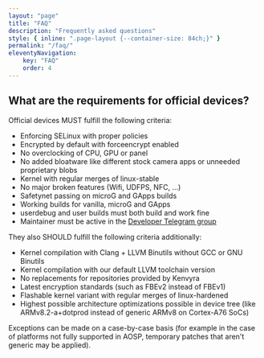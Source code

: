 ```yaml
---
layout: "page"
title: "FAQ"
description: "Frequently asked questions"
style: { inline: ".page-layout {--container-size: 84ch;}" }
permalink: "/faq/"
eleventyNavigation:
    key: "FAQ"
    order: 4
---
```


## What are the requirements for official devices?

Official devices MUST fulfill the following criteria:

- Enforcing SELinux with proper policies
- Encrypted by default with forceencrypt enabled
- No overclocking of CPU, GPU or panel
- No added bloatware like different stock camera apps or unneeded proprietary blobs
- Kernel with regular merges of linux-stable
- No major broken features (Wifi, UDFPS, NFC, ...)
- Safetynet passing on microG and GApps builds
- Working builds for vanilla, microG and GApps
- userdebug and user builds must both build and work fine
- Maintainer must be active in the [Developer Telegram group](https://t.me/kenvyra_development)

They also SHOULD fulfill the following criteria additionally:

- Kernel compilation with Clang + LLVM Binutils without GCC or GNU Binutils
- Kernel compilation with our default LLVM toolchain version
- No replacements for repositories provided by Kenvyra
- Latest encryption standards (such as FBEv2 instead of FBEv1)
- Flashable kernel variant with regular merges of linux-hardened
- Highest possible architecture optimizations possible in device tree (like ARMv8.2-a+dotprod instead of generic ARMv8 on Cortex-A76 SoCs)

Exceptions can be made on a case-by-case basis (for example in the case of platforms not fully supported in AOSP, temporary patches that aren't generic may be applied).
